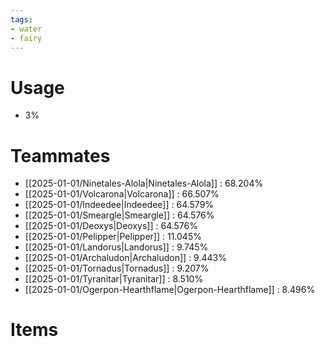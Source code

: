 ```yaml
---
tags:
- water
- fairy
---
```

# Usage
- 3%
# Teammates
- [[2025-01-01/Ninetales-Alola|Ninetales-Alola]] : 68.204%
- [[2025-01-01/Volcarona|Volcarona]] : 66.507%
- [[2025-01-01/Indeedee|Indeedee]] : 64.579%
- [[2025-01-01/Smeargle|Smeargle]] : 64.576%
- [[2025-01-01/Deoxys|Deoxys]] : 64.576%
- [[2025-01-01/Pelipper|Pelipper]] : 11.045%
- [[2025-01-01/Landorus|Landorus]] : 9.745%
- [[2025-01-01/Archaludon|Archaludon]] : 9.443%
- [[2025-01-01/Tornadus|Tornadus]] : 9.207%
- [[2025-01-01/Tyranitar|Tyranitar]] : 8.510%
- [[2025-01-01/Ogerpon-Hearthflame|Ogerpon-Hearthflame]] : 8.496%
# Items